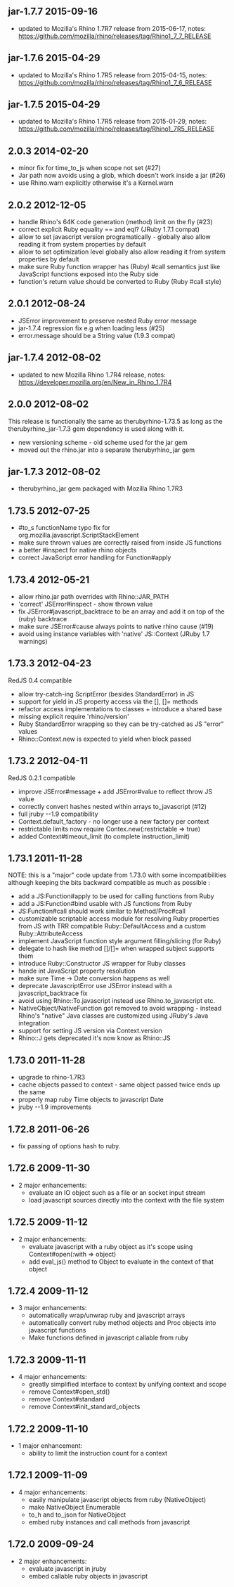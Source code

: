 ## jar-1.7.7 2015-09-16

* updated to Mozilla's Rhino 1.7R7 release from 2015-06-17, notes:
  https://github.com/mozilla/rhino/releases/tag/Rhino1_7_7_RELEASE

## jar-1.7.6 2015-04-29

* updated to Mozilla's Rhino 1.7R5 release from 2015-04-15, notes:
  https://github.com/mozilla/rhino/releases/tag/Rhino1_7_6_RELEASE

## jar-1.7.5 2015-04-29

* updated to Mozilla's Rhino 1.7R5 release from 2015-01-29, notes:
  https://github.com/mozilla/rhino/releases/tag/Rhino1_7R5_RELEASE

## 2.0.3 2014-02-20

* minor fix for time_to_js when scope not set (#27)
* Jar path now avoids using a glob, which doesn't work inside a jar (#26)
* use Rhino.warn explicitly otherwise it's a Kernel.warn

## 2.0.2 2012-12-05

* handle Rhino's 64K code generation (method) limit on the fly (#23)
* correct explicit Ruby equality == and eql? (JRuby 1.7.1 compat)
* allow to set javascript version programatically - globally also allow
  reading it from system properties by default
* allow to set optimization level globally also allow reading it from
  system properties by default
* make sure Ruby function wrapper has (Ruby) #call semantics just like
  JavaScript functions exposed into the Ruby side
* function's return value should be converted to Ruby (Ruby #call style)

## 2.0.1 2012-08-24

* JSError improvement to preserve nested Ruby error message
* jar-1.7.4 regression fix e.g when loading less (#25)
* error.message should be a String value (1.9.3 compat)

## jar-1.7.4 2012-08-02

* updated to new Mozilla Rhino 1.7R4 release, notes:
  https://developer.mozilla.org/en/New_in_Rhino_1.7R4

## 2.0.0 2012-08-02

This release is functionally the same as therubyrhino-1.73.5 as long
as the therubyrhino_jar-1.7.3 gem dependency is used along with it.

* new versioning scheme - old scheme used for the jar gem
* moved out the rhino.jar into a separate therubyrhino_jar gem

## jar-1.7.3 2012-08-02

* therubyrhino_jar gem packaged with Mozilla Rhino 1.7R3


## 1.73.5 2012-07-25

* #to_s functionName typo fix for org.mozilla.javascript.ScriptStackElement
* make sure thrown values are correctly raised from inside JS functions
* a better #inspect for native rhino objects
* correct JavaScript error handling for Function#apply

## 1.73.4 2012-05-21

* allow rhino.jar path overrides with Rhino::JAR_PATH
* 'correct' JSError#inspect - show thrown value
* fix JSError#javascript_backtrace to be an array and add it on top of the
  (ruby) backtrace
* make sure JSError#cause always points to native rhino cause (#19)
* avoid using instance variables with 'native' JS::Context (JRuby 1.7 warnings)

## 1.73.3 2012-04-23

RedJS 0.4 compatible

* allow try-catch-ing ScriptError (besides StandardError) in JS
* support for yield in JS property access via the [], []= methods
* refactor access implementations to classes + introduce a shared base
* missing explicit require 'rhino/version'
* Ruby StandardError wrapping so they can be try-catched as JS "error" values
* Rhino::Context.new is expected to yield when block passed

## 1.73.2 2012-04-11

RedJS 0.2.1 compatible

* improve JSError#message + add JSError#value to reflect throw JS value
* correctly convert hashes nested within arrays to_javascript (#12)
* full jruby --1.9 compatibility
* Context.default_factory - no longer use a new factory per context
* restrictable limits now require Contex.new(:restrictable => true)
* added Context#timeout_limit (to complete instruction_limit)

## 1.73.1 2011-11-28

NOTE: this is a "major" code update from 1.73.0 with some incompatibilities
although keeping the bits backward compatible as much as possible :

* add a JS:Function#apply to be used for calling functions from Ruby
* add a JS:Function#bind usable with JS functions from Ruby
* JS:Function#call should work similar to Method/Proc#call
* customizable scriptable access module for resolving Ruby properties from JS
  with TRR compatible Ruby::DefaultAccess and a custom Ruby::AttributeAccess
* implement JavaScript function style argument filling/slicing (for Ruby)
* delegate to hash like method []/[]= when wrapped subject supports them
* introduce Ruby::Constructor JS wrapper for Ruby classes
* hande int JavaScript property resolution
* make sure Time -> Date conversion happens as well
* deprecate JavascriptError use JSError instead with a javascript_backtrace fix
* avoid using Rhino::To.javascript instead use Rhino.to_javascript etc.
* NativeObject/NativeFunction got removed to avoid wrapping - instead Rhino's
  "native" Java classes are customized using JRuby's Java integration
* support for setting JS version via Context.version
* Rhino::J gets deprecated it's now know as Rhino::JS

## 1.73.0 2011-11-28

* upgrade to rhino-1.7R3
* cache objects passed to context - same object passed twice ends up the same
* properly map ruby Time objects to javascript Date
* jruby --1.9 improvements

## 1.72.8 2011-06-26

* fix passing of options hash to ruby.

## 1.72.6 2009-11-30

* 2 major enhancements:
  * evaluate an IO object such as a file or an socket input stream
  * load javascript sources directly into the context with the file system

## 1.72.5 2009-11-12

* 2 major enhancements:
  * evaluate javascript with a ruby object as it's scope using Context#open(:with => object)
  * add eval_js() method to Object to evaluate in the context of that object

## 1.72.4 2009-11-12

* 3 major enhancements:
  * automatically wrap/unwrap ruby and javascript arrays
  * automatically convert ruby method objects and Proc objects into javascript functions
  * Make functions defined in javascript callable from ruby

## 1.72.3 2009-11-11

* 4 major enhancements:
  * greatly simplified interface to context by unifying context and scope
  * remove Context#open_std()
  * remove Context#standard
  * remove Context#init_standard_objects

## 1.72.2 2009-11-10

* 1 major enhancement:
  * ability to limit the instruction count for a context

## 1.72.1 2009-11-09

* 4 major enhancements:
  * easily manipulate javascript objects from ruby (NativeObject)
  * make NativeObject Enumerable
  * to_h and to_json for NativeObject
  * embed ruby instances and call methods from javascript

## 1.72.0 2009-09-24

* 2 major enhancements:
  * evaluate javascript in jruby
  * embed callable ruby objects in javascript
